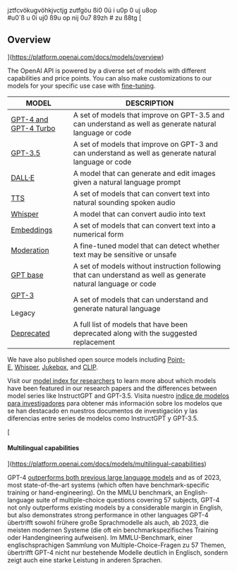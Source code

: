 jztfcvökugvöhkjvctjg zutfgöu  ßi0
0ü  i
u0p 0 uj
 u8op  
 #u0´ß
  u
  0i 
  uj0
  ß9u
  op nij
  0u7 89zh #
  zu 
  ß8tg
  [

## Overview

](https://platform.openai.com/docs/models/overview)

The OpenAI API is powered by a diverse set of models with different capabilities and price points. You can also make customizations to our models for your specific use case with [fine-tuning](https://platform.openai.com/docs/guides/fine-tuning).

|MODEL|DESCRIPTION|
|---|---|
|[GPT-4 and GPT-4 Turbo](https://platform.openai.com/docs/models/gpt-4-and-gpt-4-turbo)|A set of models that improve on GPT-3.5 and can understand as well as generate natural language or code|
|[GPT-3.5](https://platform.openai.com/docs/models/gpt-3-5)|A set of models that improve on GPT-3 and can understand as well as generate natural language or code|
|[DALL·E](https://platform.openai.com/docs/models/dall-e)|A model that can generate and edit images given a natural language prompt|
|[TTS](https://platform.openai.com/docs/models/tts)|A set of models that can convert text into natural sounding spoken audio|
|[Whisper](https://platform.openai.com/docs/models/whisper)|A model that can convert audio into text|
|[Embeddings](https://platform.openai.com/docs/models/embeddings)|A set of models that can convert text into a numerical form|
|[Moderation](https://platform.openai.com/docs/models/moderation)|A fine-tuned model that can detect whether text may be sensitive or unsafe|
|[GPT base](https://platform.openai.com/docs/models/gpt-base)|A set of models without instruction following that can understand as well as generate natural language or code|
|[GPT-3](https://platform.openai.com/docs/models/gpt-3)<br><br>Legacy|A set of models that can understand and generate natural language|
|[Deprecated](https://platform.openai.com/docs/deprecations)|A full list of models that have been deprecated along with the suggested replacement|

We have also published open source models including [Point-E](https://github.com/openai/point-e), [Whisper](https://github.com/openai/whisper), [Jukebox](https://github.com/openai/jukebox), and [CLIP](https://github.com/openai/CLIP).

Visit our [model index for researchers](https://platform.openai.com/docs/model-index-for-researchers) to learn more about which models have been featured in our research papers and the differences between model series like InstructGPT and GPT-3.5.
Visita nuestro [índice de modelos para investigadores](https://platform.openai.com/docs/model-index-for-researchers) para obtener más información sobre los modelos que se han destacado en nuestros documentos de investigación y las diferencias entre series de modelos como InstructGPT y GPT-3.5.














[

#### Multilingual capabilities

](https://platform.openai.com/docs/models/multilingual-capabilities)

GPT-4 [outperforms both previous large language models](https://cdn.openai.com/papers/gpt-4.pdf) and as of 2023, most state-of-the-art systems (which often have benchmark-specific training or hand-engineering). On the MMLU benchmark, an English-language suite of multiple-choice questions covering 57 subjects, GPT-4 not only outperforms existing models by a considerable margin in English, but also demonstrates strong performance in other languages
GPT-4 übertrifft sowohl frühere große Sprachmodelle als auch, ab 2023, die meisten modernen Systeme (die oft ein benchmarkspezifisches Training oder Handengineering aufweisen). Im MMLU-Benchmark, einer englischsprachigen Sammlung von Multiple-Choice-Fragen zu 57 Themen, übertrifft GPT-4 nicht nur bestehende Modelle deutlich in Englisch, sondern zeigt auch eine starke Leistung in anderen Sprachen.